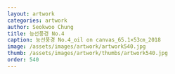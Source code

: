 ```yaml
---
layout: artwork 
categories: artwork 
author: Seokwoo Chung 
title: 능선풍경 No.4 
caption: 능선풍경 No.4_oil on canvas_65.1×53㎝_2018 
image: /assets/images/artwork/artwork540.jpg 
thumb: /assets/images/artwork/thumbs/artwork540.jpg 
order: 540 
---
```


